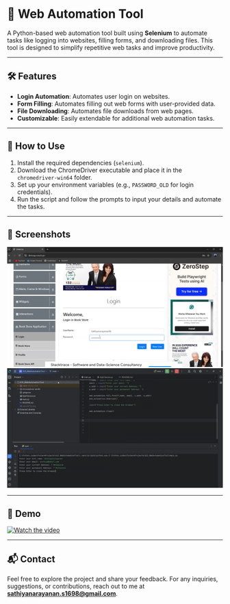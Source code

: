 # 🚀 Web Automation Tool

A Python-based web automation tool built using **Selenium** to automate tasks like logging into websites, filling forms, and downloading files. This tool is designed to simplify repetitive web tasks and improve productivity.

---

## 🛠️ Features

- **Login Automation**: Automates user login on websites.
- **Form Filling**: Automates filling out web forms with user-provided data.
- **File Downloading**: Automates file downloads from web pages.
- **Customizable**: Easily extendable for additional web automation tasks.

---

## 🚦 How to Use

1. Install the required dependencies (`selenium`).
2. Download the ChromeDriver executable and place it in the `chromedriver-win64` folder.
3. Set up your environment variables (e.g., `PASSWORD_OLD` for login credentials).
4. Run the script and follow the prompts to input your details and automate the tasks.

---

## 📸 Screenshots

![display1](images/display1.png)
![display2](images/display2.png)

---

## 🎥 Demo

[![Watch the video](https://img.youtube.com/vi//0.jpg)]()

---

## 📬 Contact

Feel free to explore the project and share your feedback. For any inquiries, suggestions, or contributions, reach out to me at **sathiyanarayanan.s1698@gmail.com**.
